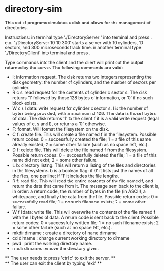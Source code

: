 # directory-sim

This set of programs simulates a disk and allows for the management of directories. 

Instructions:
in terminal
type './DirectoryServer <number of cylinders> <number of sectors> <track time in microseconds>' into terminal and press <enter>.
e.x. './DirectoryServer 10 10 300' starts a server with 10 cylinders, 10 sectors, and 300 microseconds track time.
in another terminal
type './DirectoryClient' into terminal and press <enter>.

Type commands into the client and the client will print out the output returned by the server.
The following commands are valid:
- I: information request. The disk returns two integers representing the disk geometry: the number of cylinders,
and the number of sectors per cylinder.
- R c s: read request for the contents of cylinder c sector s. The disk returns ’1’ followed by those 128 bytes of
information, or ’0’ if no such block exists. 
- W c s l data: write request for cylinder c sector s. l is the number of bytes being provided, with a maximum of 128. The data is those l bytes of data. The disk returns ’1’ to the client if it is a valid write request (legal values of c, s and l), or returns a ’0’ otherwise.
- F: format. Will format the filesystem on the disk.
- C f: create file. This will create a file named f in the filesystem. Possible return codes: 0 = successfully created the file; 1 = a file of this name already existed; 2 = some other failure (such as no space left, etc.).
- D f: delete file. This will delete the file named f from the filesystem. Possible return codes: 0 = successfully deleted the file; 1 = a file of this name did not exist; 2 = some other failure.
- L b: directory listing. This will return a listing of the files and directories in the filesystems. b is a boolean flag: if ’0’ it lists just the names of all the files, one per line; if ’1’ it includes the file lengths.
- R f: read file. This will read the entire contents of the file named f, and return the data that came from it. The message sent back to the client is, in order: a return code, the number of bytes in the file (in ASCII), a whitespace, and finally the data from the file. Possible return codes: 0 = successfully read file; 1 = no such filename exists; 2 = some other failure.
- W f l data: write file. This will overwrite the contents of the file named f with the l bytes of data. A return code is sent back to the client. Possible return codes: 0 = successfully written file; 1 = no such filename exists; 2 = some other failure (such as no space left, etc.).
- mkdir dirname : create a directory of name dirname.
- cd dirname : change current working directory to dirname
- pwd : print the working directory name.
- rmdir dirname: remove the directory given.

** The user needs to press 'ctrl c' to exit the server. ** \
** The user can exit the client by typing 'exit' **
